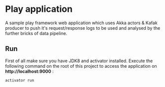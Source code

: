 # Play application

A sample play framework web application which uses Akka actors & Kafak producer to push it's request/response logs to be used and analysed by the further bricks of data pipeline.

## Run

First of all make sure you have JDK8 and activator installed. Execute the following command on the root of this project to access the application on **http://localhost:9000** :

```
activator run
```
